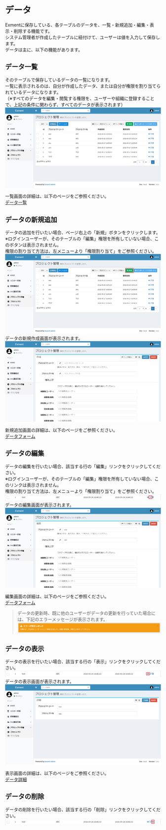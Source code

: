 # データ
Exmentに保存している、各テーブルのデータを、一覧・新規追加・編集・表示・削除する機能です。  
システム管理者が作成したテーブルに紐付けて、ユーザーは値を入力して保存します。  
データは主に、以下の機能があります。  

## データ一覧
そのテーブルで保存しているデータの一覧になります。  
一覧に表示されるのは、自分が作成したデータ、または自分が権限を割り当てられているデータになります。  
（※すべてのデータを編集・閲覧する権限を、ユーザーや組織に登録することで、上記の条件に関わらず、すべてのデータが表示されます）  
![データ画面](img/data/data_grid1.png)  
  
一覧画面の詳細は、以下のページをご参照ください。  
[データ一覧](/ja/data_grid.md)


## データの新規追加
データの追加を行いたい場合、ページ右上の「新規」ボタンをクリックします。  
※ログインユーザーが、そのテーブルの「編集」権限を所有していない場合、このボタンは表示されません。  
権限の割り当て方法は、左メニューより「権限割り当て」をご参照ください。  
![データ画面](img/data/data_new1.png)
データの新規作成画面が表示されます。
![データ画面](img/data/data_new2.png)
  
新規追加画面の詳細は、以下のページをご参照ください。  
[データフォーム](/ja/data_form.md)


## データの編集
データの編集を行いたい場合、該当する行の「編集」リンクをクリックしてください。  
※ログインユーザーが、そのテーブルの「編集」権限を所有していない場合、このリンクは表示されません。  
権限の割り当て方法は、左メニューより「権限割り当て」をご参照ください。  
![データ画面](img/data/data_edit1.png)
データの編集画面が表示されます。
![データ画面](img/data/data_edit2.png)
  
編集画面の詳細は、以下のページをご参照ください。  
[データフォーム](/ja/data_form.md)

> データの更新時、既に他のユーザーがデータの更新を行っていた場合には、下記のエラーメッセージが表示されます。
![データ画面](img/data/data_edit_error.png)

## データの表示
データの表示を行いたい場合、該当する行の「表示」リンクをクリックしてください。  
![データ画面](img/data/data_show1.png)
データの表示画面が表示されます。
![データ画面](img/data/data_show2.png)
  
表示画面の詳細は、以下のページをご参照ください。  
[データ詳細](/ja/data_details.md)


## データの削除
データの削除を行いたい場合、該当する行の「削除」リンクをクリックしてください。  
![カスタム列画面](img/data/data_delete1.png)
